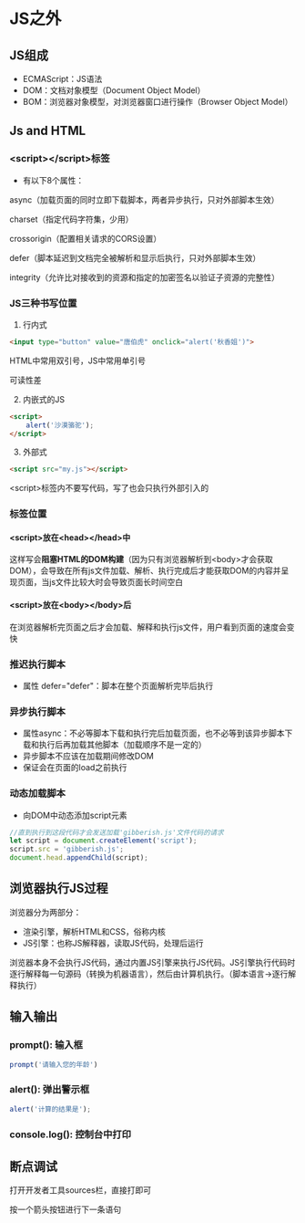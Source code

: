 # JS之外

## JS组成

+ ECMAScript：JS语法
+ DOM：文档对象模型（Document Object Model）
+ BOM：浏览器对象模型，对浏览器窗口进行操作（Browser Object Model）

## Js and HTML

### \<script>\</script>标签

+ 有以下8个属性：

async（加载页面的同时立即下载脚本，两者异步执行，只对外部脚本生效）

charset（指定代码字符集，少用）

crossorigin（配置相关请求的CORS设置）

defer（脚本延迟到文档完全被解析和显示后执行，只对外部脚本生效）

integrity（允许比对接收到的资源和指定的加密签名以验证子资源的完整性）

### JS三种书写位置

1. 行内式

```html
<input type="button" value="唐伯虎" onclick="alert('秋香姐')">
```

HTML中常用双引号，JS中常用单引号

可读性差

2. 内嵌式的JS

```html
<script>
    alert('沙漠骆驼');
</script>
```

3. 外部式

```html
<script src="my.js"></script>
```

\<script>标签内不要写代码，写了也会只执行外部引入的

### 标签位置

#### \<script>放在\<head>\</head>中

这样写会**阻塞HTML的DOM构建**（因为只有浏览器解析到\<body>才会获取DOM），会导致在所有js文件加载、解析、执行完成后才能获取DOM的内容并呈现页面，当js文件比较大时会导致页面长时间空白

#### \<script>放在\<body>\</body>后

在浏览器解析完页面之后才会加载、解释和执行js文件，用户看到页面的速度会变快

### 推迟执行脚本

+ 属性 defer="defer"：脚本在整个页面解析完毕后执行

### 异步执行脚本

+ 属性async：不必等脚本下载和执行完后加载页面，也不必等到该异步脚本下载和执行后再加载其他脚本（加载顺序不是一定的）
+ 异步脚本不应该在加载期间修改DOM
+ 保证会在页面的load之前执行

### 动态加载脚本

+ 向DOM中动态添加script元素

```javascript
//直到执行到这段代码才会发送加载'gibberish.js'文件代码的请求
let script = document.createElement('script');
script.src = 'gibberish.js';
document.head.appendChild(script);
```



## 浏览器执行JS过程

浏览器分为两部分：

+ 渲染引擎，解析HTML和CSS，俗称内核
+ JS引擎：也称JS解释器，读取JS代码，处理后运行

浏览器本身不会执行JS代码，通过内置JS引擎来执行JS代码。JS引擎执行代码时逐行解释每一句源码（转换为机器语言），然后由计算机执行。（脚本语言->逐行解释执行）



## 输入输出

### prompt(): 输入框

```javascript
prompt('请输入您的年龄')
```

### alert(): 弹出警示框

```javascript
alert('计算的结果是');
```

### console.log(): 控制台中打印

## 断点调试

打开开发者工具sources栏，直接打即可

按一个箭头按钮进行下一条语句